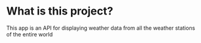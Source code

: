 # What is this project?
This app is an API for displaying weather data from all the weather stations of the entire world